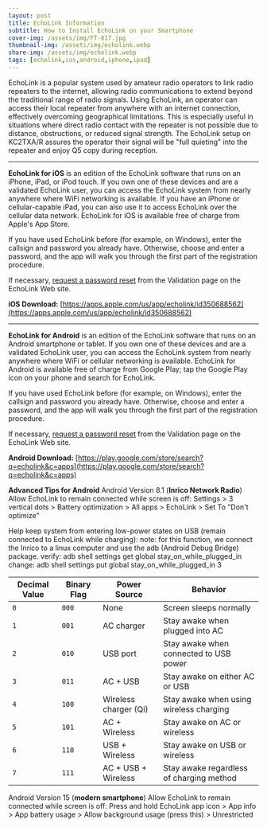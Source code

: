 ```yaml
---
layout: post
title: EchoLink Information
subtitle: How to Install EchoLink on your Smartphone
cover-img: /assets/img/FT-817.jpg
thumbnail-img: /assets/img/echolink.webp
share-img: /assets/img/echolink.webp
tags: [echolink,ios,android,iphone,ipad]
---
```


EchoLink is a popular system used by amateur radio operators to link radio repeaters to the internet, allowing radio communications to extend beyond the traditional range of radio signals.  Using EchoLink, an operator can access their local repeater from anywhere with an internet connection, effectively overcoming geographical limitations. This is especially useful in situations where direct radio contact with the repeater is not possible due to distance, obstructions, or reduced signal strength.  The EchoLink setup on KC2TXA/R assures the operator their signal will be "full quieting" into the repeater and enjoy Q5 copy during reception.

---

**EchoLink for iOS** is an edition of the EchoLink software that runs on an iPhone, iPad, or iPod touch. If you own one of these devices and are a validated EchoLink user, you can access the EchoLink system from nearly anywhere where WiFi networking is available. If you have an iPhone or cellular-capable iPad, you can also use it to access EchoLink over the cellular data network. EchoLink for iOS is available free of charge from Apple's App Store.

If you have used EchoLink before (for example, on Windows), enter the callsign and password you already have. Otherwise, choose and enter a password, and the app will walk you through the first part of the registration procedure.

If necessary, [request a password reset](https://www.echolink.org/validation/) from the Validation page on the EchoLink Web site.

**iOS Download:** [https://apps.apple.com/us/app/echolink/id350688562](https://apps.apple.com/us/app/echolink/id350688562)

---

**EchoLink for Android** is an edition of the EchoLink software that runs on an Android smartphone or tablet. If you own one of these devices and are a validated EchoLink user, you can access the EchoLink system from nearly anywhere where WiFi or cellular networking is available. EchoLink for Android is available free of charge from Google Play; tap the Google Play icon on your phone and search for EchoLink.

If you have used EchoLink before (for example, on Windows), enter the callsign and password you already have. Otherwise, choose and enter a password, and the app will walk you through the first part of the registration procedure.

If necessary, [request a password reset](https://www.echolink.org/validation/) from the Validation page on the EchoLink Web site.

**Android Download:** [https://play.google.com/store/search?q=echolink&c=apps](https://play.google.com/store/search?q=echolink&c=apps)

**Advanced Tips for Android**
Android Version 8.1 (**Inrico Network Radio**)
Allow EchoLink to remain connected while screen is off:
Settings > 3 vertical dots > Battery optimization > All apps > EchoLink > Set To "Don't optimize"

Help keep system from entering low-power states on USB (remain connected to EchoLink while charging):
note: for this function, we connect the Inrico to a linux computer and use the adb (Android Debug Bridge) package.
verify: adb shell settings get global stay_on_while_plugged_in
change: adb shell settings put global stay_on_while_plugged_in 3

| Decimal Value | Binary Flag | Power Source          | Behavior                                 |
| ------------- | ----------- | --------------------- | ---------------------------------------- |
| `0`           | `000`       | None                  | Screen sleeps normally                   |
| `1`           | `001`       | AC charger            | Stay awake when plugged into AC          |
| `2`           | `010`       | USB port              | Stay awake when connected to USB power   |
| `3`           | `011`       | AC + USB              | Stay awake on either AC or USB           |
| `4`           | `100`       | Wireless charger (Qi) | Stay awake when using wireless charging  |
| `5`           | `101`       | AC + Wireless         | Stay awake on AC or wireless             |
| `6`           | `110`       | USB + Wireless        | Stay awake on USB or wireless            |
| `7`           | `111`       | AC + USB + Wireless   | Stay awake regardless of charging method |


Android Version 15 (**modern smartphone**)
Allow EchoLink to remain connected while screen is off:
Press and hold EchoLink app icon > App info > App battery usage > Allow background usage (press this) > Unrestricted

